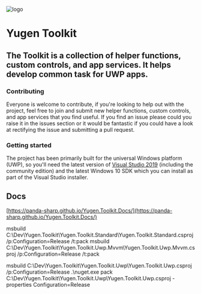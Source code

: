 ![logo](/Yugen.Toolkit.Uwp.Samples/Assets/StoreLogo.scale-400.png)

# Yugen Toolkit

## The Toolkit is a collection of helper functions, custom controls, and app services. It helps develop common task for UWP apps. 

### Contributing
Everyone is welcome to contribute, if you're looking to help out with the project, feel free to join and submit new helper functions, custom controls, and app services that you find useful. If you find an issue please could you raise it in the issues section or it would be fantastic if you could have a look at rectifying the issue and submitting a pull request. 

### Getting started
The project has been primarily built for the universal Windows platform (UWP), so you'll need the latest version of [Visual Studio 2019](https://www.visualstudio.com/) (including the community edition) and the latest Windows 10 SDK which you can install as part of the Visual Studio installer.

## Docs
[https://panda-sharp.github.io/Yugen.Toolkit.Docs/](https://panda-sharp.github.io/Yugen.Toolkit.Docs/)


msbuild C:\Dev\Yugen.Toolkit\Yugen.Toolkit.Standard\Yugen.Toolkit.Standard.csproj /p:Configuration=Release /t:pack
msbuild C:\Dev\Yugen.Toolkit\Yugen.Toolkit.Uwp.Mvvm\Yugen.Toolkit.Uwp.Mvvm.csproj /p:Configuration=Release /t:pack

msbuild C:\Dev\Yugen.Toolkit\Yugen.Toolkit.Uwp\Yugen.Toolkit.Uwp.csproj /p:Configuration=Release
.\nuget.exe pack C:\Dev\Yugen.Toolkit\Yugen.Toolkit.Uwp\Yugen.Toolkit.Uwp.csproj -properties Configuration=Release